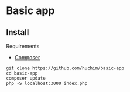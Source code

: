 # Basic app

## Install

Requirements

* [Composer](https://getcomposer.org/)

```
git clone https://github.com/huchim/basic-app
cd basic-app
composer update
php -S localhost:3000 index.php
```